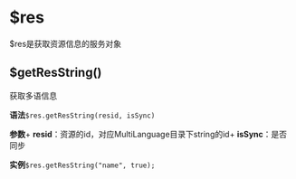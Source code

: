 # $res
$res是获取资源信息的服务对象

## $getResString()
获取多语信息

**语法**```$res.getResString(resid, isSync)```

**参数**+ **resid**：资源的id，对应MultiLanguage目录下string的id+ **isSync**：是否同步

**实例**```$res.getResString("name", true);```
